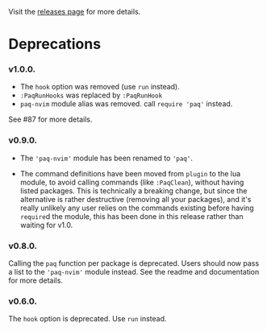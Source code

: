 Visit the [releases page](https://github.com/savq/paq-nvim/releases) for more details.

# Deprecations

### v1.0.0.

- The `hook` option was removed (use `run` instead).
- `:PaqRunHooks` was replaced by `:PaqRunHook`
- `paq-nvim` module alias was removed. call `require 'paq'` instead.

See #87 for more details.

### v0.9.0.

- The `'paq-nvim'` module has been renamed to `'paq'`.

- The command definitions have been moved from `plugin` to the lua module,
  to avoid calling commands (like `:PaqClean`), without having listed
  packages. This is technically a breaking change, but since the alternative
  is rather destructive (removing all your packages), and it's really unlikely
  any user relies on the commands existing before having `require`d the module,
  this has been done in this release rather than waiting for v1.0.


### v0.8.0.

Calling the `paq` function per package is deprecated. Users should now pass a
list to the `'paq-nvim'` module instead. See the readme and documentation for
more details.


### v0.6.0.

The `hook` option is deprecated. Use `run` instead.

